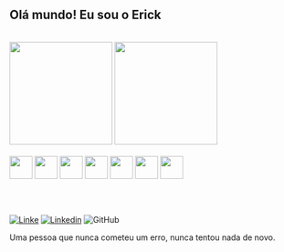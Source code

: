 
## Olá mundo! Eu sou o Erick 

<br>
<div>
  <img height="180em" src= "https://github-readme-stats.vercel.app/api?username=ErikeRodrigues&theme=dracula&show_icons=true" />
  <img height="180em" src= "https://github-readme-stats.vercel.app/api/top-langs/?username=ErikeRodrigues&layout=compact&theme=dracula" />
</div>

  
<div style="display: inline_block"><br>
    <img height="40px" src="https://cdn.jsdelivr.net/gh/devicons/devicon/icons/html5/html5-original-wordmark.svg" />
    <img height="40px" src="https://cdn.jsdelivr.net/gh/devicons/devicon/icons/css3/css3-original-wordmark.svg" />
    <img height="40px" src="https://cdn.jsdelivr.net/gh/devicons/devicon/icons/javascript/javascript-original.svg" />
    <img height="40px" src="https://cdn.jsdelivr.net/gh/devicons/devicon/icons/typescript/typescript-original.svg" />
    <img height="40px" src="https://cdn.jsdelivr.net/gh/devicons/devicon/icons/nodejs/nodejs-original-wordmark.svg" />
    <img height="40px" src="https://cdn.jsdelivr.net/gh/devicons/devicon/icons/react/react-original-wordmark.svg" />
    <img height="40px" src="https://cdn.jsdelivr.net/gh/devicons/devicon/icons/bootstrap/bootstrap-original.svg" />
</div>  

##
<br>

[![Linke](https://img.shields.io/badge/Instagram-E4405F?style=for-the-badge&logo=instagram&logoColor=white)](https://www.instagram.com/erick_rodrigues34/)
[![Linkedin](https://img.shields.io/badge/LinkedIn-0077B5?style=for-the-badge&logo=linkedin&logoColor=white)](https://www.linkedin.com/in/erick-rodrigues-l021/)
![GitHub](https://img.shields.io/badge/github-%23121011.svg?style=for-the-badge&logo=github&logoColor=white) <br>

Uma pessoa que nunca cometeu um erro, nunca tentou nada de novo.
